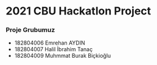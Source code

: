 # 2021 CBU Hackatlon Project
### Proje Grubumuz 
- 182804006 Emrehan AYDIN
- 182804007 Halil İbrahim Tanaç
- 182804009 Muhmmat Burak Biçkioğlu
